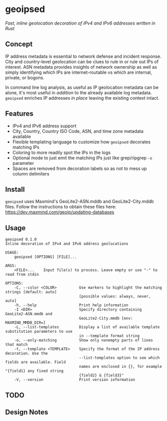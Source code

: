 # geoipsed

*Fast, inline geolocation decoration of IPv4 and IPv6 addresses written in Rust*

## Concept

IP address metadata is essential to network defense and incident response. City and country-level geolocation can be clues to rule in or rule out IPs of interest. ASN metadata provides insights of network ownership as well as simply identifying which IPs are internet-routable vs which are internal, private, or bogons.

In command line log analysis, as useful as IP geolocation metadata can be alone, it's most useful in *addition* to the already available log metadata. `geoipsed` enriches IP addresses *in place* leaving the existing context intact. 

## Features
* IPv4 and IPv6 address support
* City, Country, Country ISO Code, ASN, and time zone metadata available
* Flexible templating language to customize how `geoipsed` decorates matching IPs
* Coloring to more readily spot the IPs in the logs
* Optional mode to just emit the matching IPs just like grep/ripgrep `-o` parameter
* Spaces are removed from decoration labels so as not to mess up column delimiters

## Install

`geoipsed` uses Maxmind's GeoLite2-ASN.mddb and GeoLite2-City.mddb files. Follow the instructions to obtain these files here: https://dev.maxmind.com/geoip/updating-databases

## Usage

```
geoipsed 0.1.0
Inline decoration of IPv4 and IPv6 address geolocations

USAGE:
    geoipsed [OPTIONS] [FILE]...

ARGS:
    <FILE>...    Input file(s) to process. Leave empty or use "-" to read from stdin

OPTIONS:
    -C, --color <COLOR>          Use markers to highlight the matching strings [default: auto]
                                 [possible values: always, never, auto]
    -h, --help                   Print help information
    -I <DIR>                     Specify directory containing GeoLite2-ASN.mmdb and
                                 GeoLite2-City.mmdb [env: MAXMIND_MMDB_DIR=]
    -L, --list-templates         Display a list of available template substitution parameters to use
                                 in --template format string
    -o, --only-matching          Show only nonempty parts of lines that match
    -t, --template <TEMPLATE>    Specify the format of the IP address decoration. Use the
                                 --list-templates option to see which fields are available. Field
                                 names are enclosed in {}, for example "{field1} any fixed string
                                 {field2} & {field3}"
    -V, --version                Print version information
```

## TODO

## Design Notes


